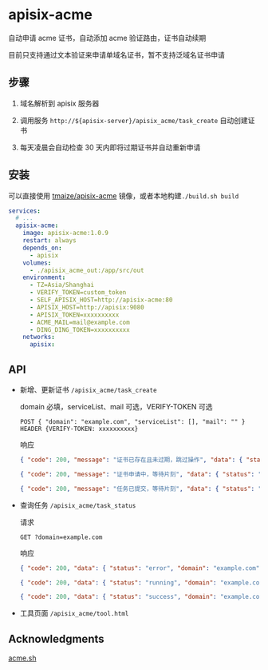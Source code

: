 # apisix-acme

自动申请 acme 证书，自动添加 acme 验证路由，证书自动续期

目前只支持通过文本验证来申请单域名证书，暂不支持泛域名证书申请

## 步骤

1. 域名解析到 apisix 服务器

2. 调用服务 `http://${apisix-server}/apisix_acme/task_create` 自动创建证书

3. 每天凌晨会自动检查 30 天内即将过期证书并自动重新申请

## 安装

可以直接使用 [tmaize/apisix-acme](https://hub.docker.com/r/tmaize/apisix-acme) 镜像，或者本地构建`./build.sh build`

```yaml
services:
  # ...
  apisix-acme:
    image: apisix-acme:1.0.9
    restart: always
    depends_on:
      - apisix
    volumes:
      - ./apisix_acme_out:/app/src/out
    environment:
      - TZ=Asia/Shanghai
      - VERIFY_TOKEN=custom_token
      - SELF_APISIX_HOST=http://apisix-acme:80
      - APISIX_HOST=http://apisix:9080
      - APISIX_TOKEN=xxxxxxxxxx
      - ACME_MAIL=mail@example.com
      - DING_DING_TOKEN=xxxxxxxxxx
    networks:
      apisix:
```

## API

- 新增、更新证书 `/apisix_acme/task_create`

  domain 必填，serviceList、mail 可选，VERIFY-TOKEN 可选

  ```
  POST { "domain": "example.com", "serviceList": [], "mail": "" }
  HEADER {VERIFY-TOKEN: xxxxxxxxxx}
  ```

  响应

  ```json
  { "code": 200, "message": "证书已存在且未过期，跳过操作", "data": { "status": "skip", "domain": "example.com" } }
  ```

  ```json
  { "code": 200, "message": "证书申请中，等待片刻", "data": { "status": "running", "domain": "example.com" } }
  ```

  ```json
  { "code": 200, "message": "任务已提交，等待片刻", "data": { "status": "created", "domain": "example.com" } }
  ```

- 查询任务 `/apisix_acme/task_status`

  请求

  ```
  GET ?domain=example.com
  ```

  响应

  ```json
  { "code": 200, "data": { "status": "error", "domain": "example.com", "error": "域名不存在" } }
  ```

  ```json
  { "code": 200, "data": { "status": "running", "domain": "example.com" } }
  ```

  ```json
  { "code": 200, "data": { "status": "success", "domain": "example.com" } }
  ```

- 工具页面 `/apisix_acme/tool.html`

## Acknowledgments

[acme.sh](https://github.com/acmesh-official/acme.sh)

